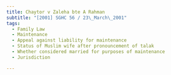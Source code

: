 ```yaml
---
title: Chaytor v Zaleha bte A Rahman 
subtitle: "[2001] SGHC 56 / 23\_March\_2001"
tags:
  - Family Law
  - Maintenance
  - Appeal against liability for maintenance
  - Status of Muslim wife after pronouncement of talak
  - Whether considered married for purposes of maintenance
  - Jurisdiction

---
```


